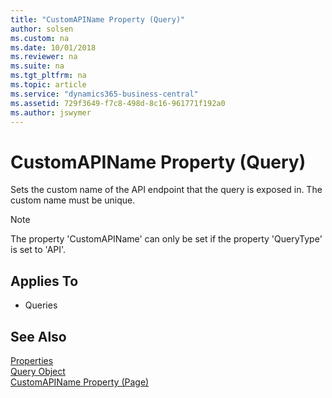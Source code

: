 ```yaml
---
title: "CustomAPIName Property (Query)"
author: solsen
ms.custom: na
ms.date: 10/01/2018
ms.reviewer: na
ms.suite: na
ms.tgt_pltfrm: na
ms.topic: article
ms.service: "dynamics365-business-central"
ms.assetid: 729f3649-f7c8-498d-8c16-961771f192a0
ms.author: jswymer
---
```

 
# CustomAPIName Property (Query)
Sets the custom name of the API endpoint that the query is exposed in. The custom name must be unique.

>[!NOTE]
> The property 'CustomAPIName' can only be set if the property 'QueryType' is set to 'API'.

## Applies To  

- Queries


## See Also  
[Properties](devenv-properties.md)   
[Query Object](../devenv-query-object.md)  
[CustomAPIName Property (Page)](devenv-customapiname-page-property.md)
